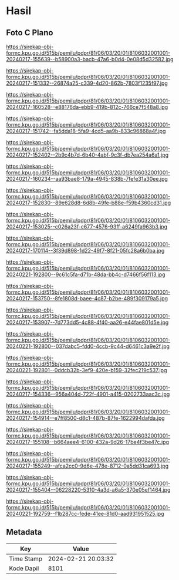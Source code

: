 # Hasil

## Foto C Plano

https://sirekap-obj-formc.kpu.go.id/515b/pemilu/pdpr/81/06/03/20/01/8106032001001-20240217-155639--b58900a3-bacb-47a6-b0d4-0e08d5d32582.jpg

https://sirekap-obj-formc.kpu.go.id/515b/pemilu/pdpr/81/06/03/20/01/8106032001001-20240217-151332--26874a25-c339-4d20-862b-7803f1235f97.jpg

https://sirekap-obj-formc.kpu.go.id/515b/pemilu/pdpr/81/06/03/20/01/8106032001001-20240217-160528--e88176da-ebb9-419b-812c-766ce7f548a8.jpg

https://sirekap-obj-formc.kpu.go.id/515b/pemilu/pdpr/81/06/03/20/01/8106032001001-20240217-151742--fa5dda18-5fa9-4cd5-aa9b-833c96868a4f.jpg

https://sirekap-obj-formc.kpu.go.id/515b/pemilu/pdpr/81/06/03/20/01/8106032001001-20240217-152402--2b9c4b7d-6b40-4abf-9c3f-db7ea254a6a1.jpg

https://sirekap-obj-formc.kpu.go.id/515b/pemilu/pdpr/81/06/03/20/01/8106032001001-20240217-160234--aa93bae8-179a-4945-838b-7fefe31a30ee.jpg

https://sirekap-obj-formc.kpu.go.id/515b/pemilu/pdpr/81/06/03/20/01/8106032001001-20240217-152830--89e628d8-6d8b-49fe-b88e-f59b4360cd31.jpg

https://sirekap-obj-formc.kpu.go.id/515b/pemilu/pdpr/81/06/03/20/01/8106032001001-20240217-153025--c026a23f-c677-4576-93ff-a6249fa963b3.jpg

https://sirekap-obj-formc.kpu.go.id/515b/pemilu/pdpr/81/06/03/20/01/8106032001001-20240217-170114--3f39d898-1d22-49f7-8f21-05fc28a6b0ba.jpg

https://sirekap-obj-formc.kpu.go.id/515b/pemilu/pdpr/81/06/03/20/01/8106032001001-20240221-192800--9c61c5fa-d71b-48da-bb4c-d7466f56f113.jpg

https://sirekap-obj-formc.kpu.go.id/515b/pemilu/pdpr/81/06/03/20/01/8106032001001-20240217-153750--8fe1808d-baee-4c87-b2be-489f309179a5.jpg

https://sirekap-obj-formc.kpu.go.id/515b/pemilu/pdpr/81/06/03/20/01/8106032001001-20240217-153907--7d773dd5-4c88-4f40-aa26-e44fae801d5e.jpg

https://sirekap-obj-formc.kpu.go.id/515b/pemilu/pdpr/81/06/03/20/01/8106032001001-20240221-192800--037dabc5-fdd0-4ccb-9c44-d6461c3a9e2f.jpg

https://sirekap-obj-formc.kpu.go.id/515b/pemilu/pdpr/81/06/03/20/01/8106032001001-20240221-192801--0ddcb32b-3ef9-420e-b159-32fec219c537.jpg

https://sirekap-obj-formc.kpu.go.id/515b/pemilu/pdpr/81/06/03/20/01/8106032001001-20240217-154336--956a404d-722f-4901-a415-0202733aac3c.jpg

https://sirekap-obj-formc.kpu.go.id/515b/pemilu/pdpr/81/06/03/20/01/8106032001001-20240217-154914--e7ff8500-d8c1-487b-87fe-1622994dafda.jpg

https://sirekap-obj-formc.kpu.go.id/515b/pemilu/pdpr/81/06/03/20/01/8106032001001-20240217-155108--b664aee4-6100-432a-9d26-17be4f3be47c.jpg

https://sirekap-obj-formc.kpu.go.id/515b/pemilu/pdpr/81/06/03/20/01/8106032001001-20240217-155249--afca2cc0-9d6e-478e-8712-0a5dd31ca693.jpg

https://sirekap-obj-formc.kpu.go.id/515b/pemilu/pdpr/81/06/03/20/01/8106032001001-20240217-155404--06228220-5310-4a3d-a6a5-370e05ef1464.jpg

https://sirekap-obj-formc.kpu.go.id/515b/pemilu/pdpr/81/06/03/20/01/8106032001001-20240221-192759--f1b287cc-fede-41ee-81d0-aad931951525.jpg


## Metadata

| Key        | Value               |
| ---------- | ------------------- |
| Time Stamp | 2024-02-21 20:03:32 |
| Kode Dapil | 8101                |



